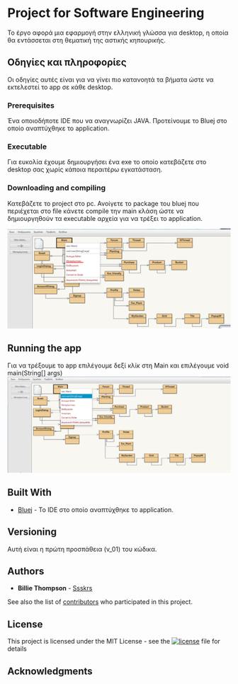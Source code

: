 # Project for Software Engineering 

Το έργο αφορά μια εφαρμογή στην ελληνική γλώσσα για desktop, η οποία θα  εντάσσεται στη θεματική της αστικής κηπουρικής.

## Οδηγίες και πληροφορίες
Οι οδηγίες αυτές είναι για να γίνει πιο κατανοητά τα βήματα ώστε να εκτελεστεί το app σε κάθε desktop.

### Prerequisites

Ένα οποιοδήποτε IDE που να αναγνωρίζει JAVA. Προτείνουμε το Bluej στο οποίο αναπτύχθηκε το application.

### Executable
Για ευκολία έχουμε δημιουργήσει ένα exe το οποίο κατεβάζετε στο desktop σας χωρίς κάποια περαιτέρω εγκατάσταση.

### Downloading and compiling

Κατεβάζετε το project στο pc. Ανοίγετε το package του bluej που περιέχεται στο file κάνετε compile την main κλάση ώστε να δημιουργηθούν τα executable αρχεία για να τρέξει το application.

![Screenshot](Screenshot_1.png)

## Running the app

Για να τρέξουμε το app επιλέγουμε δεξί κλίκ στη Main και επιλέγουμε void main(String[] args)
![Screenshot](Screenshot_2.png)

## Built With

* [Bluej](https://www.bluej.org) - Το IDE στο οποίο αναπτύχθηκε το application.

## Versioning
Αυτή είναι η πρώτη προσπάθεια (v_01) του κώδικα.

## Authors
* **Billie Thompson**  - [Ssskrs](https://github.com/PurpleBooth)

See also the list of [contributors](https://github.com/your/project/contributors) who participated in this project.

## License

This project is licensed under the MIT License - see the [![license](https://img.shields.io/badge/License-MIT-yellow.svg)](https://github.com/mybostani/SoftEngProject19/blob/master/LICENSE)
 file for details

## Acknowledgments
